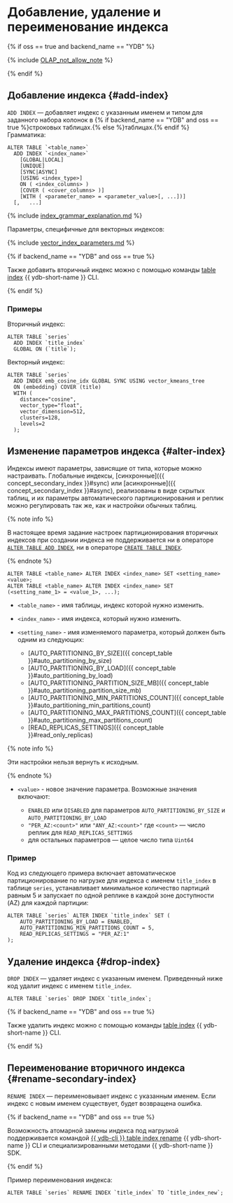 # Добавление, удаление и переименование индекса

{% if oss == true and backend_name == "YDB" %}

{% include [OLAP_not_allow_note](../../../../_includes/not_allow_for_olap_note.md) %}

{% endif %}

## Добавление индекса {#add-index}

`ADD INDEX` — добавляет индекс с указанным именем и типом для заданного набора колонок в {% if backend_name == "YDB" and oss == true %}строковых таблицах.{% else %}таблицах.{% endif %} Грамматика:

```yql
ALTER TABLE `<table_name>`
  ADD INDEX `<index_name>`
    [GLOBAL|LOCAL]
    [UNIQUE]
    [SYNC|ASYNC]
    [USING <index_type>]
    ON ( <index_columns> )
    [COVER ( <cover_columns> )]
    [WITH ( <parameter_name> = <parameter_value>[, ...])]
  [,   ...]
```

{% include [index_grammar_explanation.md](../_includes/index_grammar_explanation.md) %}

Параметры, специфичные для векторных индексов:

{% include [vector_index_parameters.md](../_includes/vector_index_parameters.md) %}

{% if backend_name == "YDB" and oss == true %}

Также добавить вторичный индекс можно с помощью команды [table index](../../../../reference/ydb-cli/commands/secondary_index.md#add) {{ ydb-short-name }} CLI.

{% endif %}

### Примеры

Вторичный индекс:

```yql
ALTER TABLE `series`
  ADD INDEX `title_index`
  GLOBAL ON (`title`);
```

Векторный индекс:

```yql
ALTER TABLE `series`
  ADD INDEX emb_cosine_idx GLOBAL SYNC USING vector_kmeans_tree
  ON (embedding) COVER (title)
  WITH (
    distance="cosine",
    vector_type="float",
    vector_dimension=512,
    clusters=128,
    levels=2
  );
```

## Изменение параметров индекса {#alter-index}

Индексы имеют параметры, зависящие от типа, которые можно настраивать. Глобальные индексы, [синхронные]({{ concept_secondary_index }}#sync) или [асинхронные]({{ concept_secondary_index }}#async), реализованы в виде скрытых таблиц, и их параметры автоматического партиционирования и реплик можно регулировать так же, как и настройки обычных таблиц.

{% note info %}

В настоящее время задание настроек партиционирования вторичных индексов при создании индекса не поддерживается ни в операторе [`ALTER TABLE ADD INDEX`](#add-index), ни в операторе [`CREATE TABLE INDEX`](../create_table/secondary_index.md).

{% endnote %}

```yql
ALTER TABLE <table_name> ALTER INDEX <index_name> SET <setting_name> <value>;
ALTER TABLE <table_name> ALTER INDEX <index_name> SET (<setting_name_1> = <value_1>, ...);
```

* `<table_name>` - имя таблицы, индекс которой нужно изменить.
* `<index_name>` - имя индекса, который нужно изменить.
* `<setting_name>` - имя изменяемого параметра, который должен быть одним из следующих:

  * [AUTO_PARTITIONING_BY_SIZE]({{ concept_table }}#auto_partitioning_by_size)
  * [AUTO_PARTITIONING_BY_LOAD]({{ concept_table }}#auto_partitioning_by_load)
  * [AUTO_PARTITIONING_PARTITION_SIZE_MB]({{ concept_table }}#auto_partitioning_partition_size_mb)
  * [AUTO_PARTITIONING_MIN_PARTITIONS_COUNT]({{ concept_table }}#auto_partitioning_min_partitions_count)
  * [AUTO_PARTITIONING_MAX_PARTITIONS_COUNT]({{ concept_table }}#auto_partitioning_max_partitions_count)
  * [READ_REPLICAS_SETTINGS]({{ concept_table }}#read_only_replicas)

{% note info %}

Эти настройки нельзя вернуть к исходным.

{% endnote %}

* `<value>` - новое значение параметра. Возможные значения включают:

  * `ENABLED` или `DISABLED` для параметров `AUTO_PARTITIONING_BY_SIZE` и `AUTO_PARTITIONING_BY_LOAD`
  * `"PER_AZ:<count>"` или `"ANY_AZ:<count>"` где `<count>` — число реплик для `READ_REPLICAS_SETTINGS`
  * для остальных параметров — целое число типа `Uint64`

### Пример

Код из следующего примера включает автоматическое партиционирование по нагрузке для индекса с именем `title_index` в таблице `series`, устанавливает минимальное количество партиций равным 5 и запускает по одной реплике в каждой зоне доступности (AZ) для каждой партиции:

```yql
ALTER TABLE `series` ALTER INDEX `title_index` SET (
    AUTO_PARTITIONING_BY_LOAD = ENABLED,
    AUTO_PARTITIONING_MIN_PARTITIONS_COUNT = 5,
    READ_REPLICAS_SETTINGS = "PER_AZ:1"
);
```

## Удаление индекса {#drop-index}

`DROP INDEX` — удаляет индекс с указанным именем. Приведенный ниже код удалит индекс с именем `title_index`.

```yql
ALTER TABLE `series` DROP INDEX `title_index`;
```

{% if backend_name == "YDB" and oss == true %}

Также удалить индекс можно с помощью команды [table index](../../../../reference/ydb-cli/commands/secondary_index.md#drop) {{ ydb-short-name }} CLI.

{% endif %}

## Переименование вторичного индекса {#rename-secondary-index}

`RENAME INDEX` — переименовывает индекс с указанным именем. Если индекс с новым именем существует, будет возвращена ошибка.

{% if backend_name == "YDB" and oss == true %}

Возможность атомарной замены индекса под нагрузкой поддерживается командой [{{ ydb-cli }} table index rename](../../../../reference/ydb-cli/commands/secondary_index.md#rename) {{ ydb-short-name }} CLI и специализированными методами {{ ydb-short-name }} SDK.

{% endif %}

Пример переименования индекса:

```yql
ALTER TABLE `series` RENAME INDEX `title_index` TO `title_index_new`;
```
